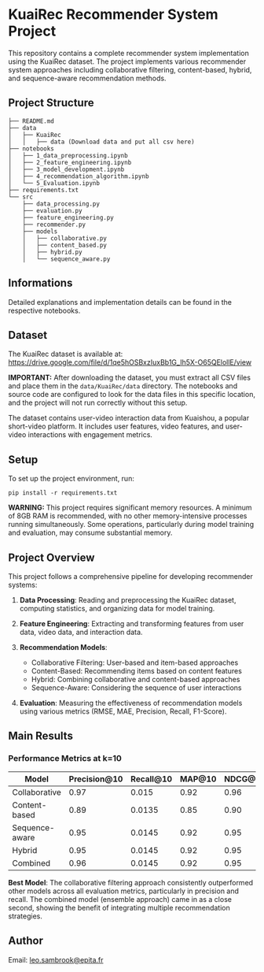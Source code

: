 # KuaiRec Recommender System Project

This repository contains a complete recommender system implementation using the KuaiRec dataset. The project implements various recommender system approaches including collaborative filtering, content-based, hybrid, and sequence-aware recommendation methods.

## Project Structure

```
├── README.md
├── data
│   ├── KuaiRec
│   │   ├── data (Download data and put all csv here)
├── notebooks
│   ├── 1_data_preprocessing.ipynb
│   ├── 2_feature_engineering.ipynb
│   ├── 3_model_development.ipynb
│   ├── 4_recommendation_algorithm.ipynb
│   └── 5_Evaluation.ipynb
├── requirements.txt
└── src
    ├── data_processing.py
    ├── evaluation.py
    ├── feature_engineering.py
    ├── recommender.py
    ├── models
    │   ├── collaborative.py
    │   ├── content_based.py
    │   ├── hybrid.py
    │   └── sequence_aware.py
```

## Informations

Detailed explanations and implementation details can be found in the respective notebooks.

## Dataset

The KuaiRec dataset is available at:
https://drive.google.com/file/d/1qe5hOSBxzIuxBb1G_Ih5X-O65QElollE/view

**IMPORTANT:** After downloading the dataset, you must extract all CSV files and place them in the `data/KuaiRec/data` directory. The notebooks and source code are configured to look for the data files in this specific location, and the project will not run correctly without this setup.

The dataset contains user-video interaction data from Kuaishou, a popular short-video platform. It includes user features, video features, and user-video interactions with engagement metrics.

## Setup

To set up the project environment, run:

```
pip install -r requirements.txt
```

**WARNING:** This project requires significant memory resources. A minimum of 8GB RAM is recommended, with no other memory-intensive processes running simultaneously. Some operations, particularly during model training and evaluation, may consume substantial memory.

## Project Overview

This project follows a comprehensive pipeline for developing recommender systems:

1. **Data Processing**: Reading and preprocessing the KuaiRec dataset, computing statistics, and organizing data for model training.

2. **Feature Engineering**: Extracting and transforming features from user data, video data, and interaction data.

3. **Recommendation Models**:
   - Collaborative Filtering: User-based and item-based approaches
   - Content-Based: Recommending items based on content features
   - Hybrid: Combining collaborative and content-based approaches
   - Sequence-Aware: Considering the sequence of user interactions

4. **Evaluation**: Measuring the effectiveness of recommendation models using various metrics (RMSE, MAE, Precision, Recall, F1-Score).

## Main Results

### Performance Metrics at k=10

| Model          | Precision@10 | Recall@10 | MAP@10 | NDCG@10 |
|----------------|-------------|-----------|--------|---------|
| Collaborative  | 0.97        | 0.015     | 0.92   | 0.96    |
| Content-based  | 0.89        | 0.0135    | 0.85   | 0.90    |
| Sequence-aware | 0.95        | 0.0145    | 0.92   | 0.95    |
| Hybrid         | 0.95        | 0.0145    | 0.92   | 0.95    |
| Combined       | 0.96        | 0.0145    | 0.92   | 0.95    |

**Best Model**: The collaborative filtering approach consistently outperformed other models across all evaluation metrics, particularly in precision and recall. The combined model (ensemble approach) came in as a close second, showing the benefit of integrating multiple recommendation strategies.

## Author

Email: leo.sambrook@epita.fr
